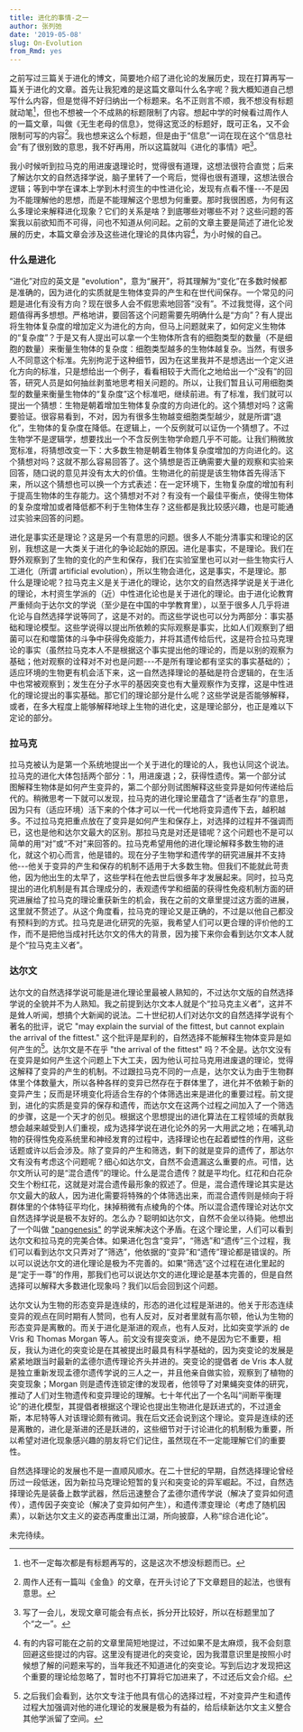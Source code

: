 ```yaml
---
title: 进化的事情-之一
author: 张列弛
date: '2019-05-08'
slug: On-Evolution
from_Rmd: yes
---
```

之前写过三篇关于进化的博文，简要地介绍了进化论的发展历史，现在打算再写一篇关于进化的文章。首先让我犯难的是这篇文章叫什么名字呢？我大概知道自己想写什么内容，但是觉得不好归纳出一个标题来。名不正则言不顺，我不想没有标题就动笔[^1]，但也不想被一个不成熟的标题限制了内容。想起中学的时候看过周作人的一篇文章，叫做《无生老母的信息》，觉得这宽泛的标题好，既可正名，又不会限制可写的内容[^2]。我也想来这么个标题，但是由于“信息”一词在现在这个“信息社会”有了很别致的意思，我不好再用，所以这篇就叫《进化的事情》吧[^3]。   

我小时候听到拉马克的用进废退理论时，觉得很有道理，这想法很符合直觉；后来了解达尔文的自然选择学说，脑子里转了一个弯后，觉得也很有道理，这想法很合逻辑；等到中学在课本上学到木村资生的中性进化论，发现有点看不懂---不是因为不能理解他的思想，而是不能理解这个思想为何重要。那时我很困惑，为何有这么多理论来解释进化现象？它们的关系是啥？到底哪些对哪些不对？这些问题的答案我以前欲知而不可得，问也不知道从何问起。之前的文章主要是简述了进化论发展的历史，本篇文章会涉及这些进化理论的具体内容[^4]，为小时候的自己。

### 什么是进化   

“进化”对应的英文是 "evolution"，意为“展开”，将其理解为“变化”在多数时候都是准确的，因为进化的实质就是生物体变异的产生和在世代间保存。一个常见的问题是进化有没有方向？现在很多人会不假思索地回答“没有”。不过我觉得，这个问题值得再多想想。严格地讲，要回答这个问题需要先明确什么是“方向”？有人提出将生物体复杂度的增加定义为进化的方向，但马上问题就来了，如何定义生物体的“复杂度”？于是又有人提出可以拿一个生物体所含有的细胞类型的数量（不是细胞的数量）来衡量生物体的复杂度：细胞类型越多的生物体越复杂。当然，有很多人不同意这个标准。先别拘泥于这种细节，因为在这里我并不是想选出一个定义进化方向的标准，只是想给出一个例子，看看相较于大而化之地给出一个“没有”的回答，研究人员是如何抽丝剥茧地思考相关问题的。所以，让我们暂且认可用细胞类型的数量来衡量生物体的“复杂度”这个标准吧，继续前进。有了标准，我们就可以提出一个猜想：生物是朝着增加生物体复杂度的方向进化的。这个猜想对吗？这需要验证。很容易看到，不对，因为有很多生物越变细胞类型越少，就是所谓“退化”，生物体的复杂度在降低。在逻辑上，一个反例就可以证伪一个猜想了。不过生物学不是逻辑学，想要找出一个不含反例生物学命题几乎不可能。让我们稍微放宽标准，将猜想改变一下：大多数生物是朝着生物体复杂度增加的方向进化的。这个猜想对吗？这就不那么容易回答了。这个猜想是否正确需要大量的观察和实验来回答，随口说的意见并没有太大的价值。生物进化的前提是该生物体首先得活下来，所以这个猜想也可以换一个方式表述：在一定环境下，生物复杂度的增加有利于提高生物体的生存能力。这个猜想对不对？有没有一个最佳平衡点，使得生物体的复杂度增加或者降低都不利于生物体生存？这些都是我比较感兴趣，也是可能通过实验来回答的问题。   

进化是事实还是理论？这是另一个有意思的问题。很多人不能分清事实和理论的区别，我想这是一大类关于进化的争论起始的原因。进化是事实，不是理论。我们在野外观察到了生物的变化的产生和保存，我们在实验室里也可以对一些生物实行人工进化（所谓 artificial evolution），所以生物会进化，这是事实，不是理论。那什么是理论呢？拉马克主义是关于进化的理论，达尔文的自然选择学说是关于进化的理论，木村资生学派的（近）中性进化论也是关于进化的理论。由于进化论教育严重倾向于达尔文的学说（至少是在中国的中学教育里），以至于很多人几乎将进化论与自然选择学说等同了，这是不对的。而这些学说也可以分为两部分：事实基础和理论模型。这些学说得以提出所依赖的实际观察是事实，比如人们观察到了细菌可以在和噬箘体的斗争中获得免疫能力，并将其遗传给后代，这是符合拉马克理论的事实（虽然拉马克本人不是根据这个事实提出他的理论的，而是以别的观察为基础；他对观察的诠释对不对也是问题---不是所有理论都有坚实的事实基础的）；适应环境的生物更有机会活下来，这一自然选择理论的基础是符合逻辑的，在生活中也常被观察到；发生在分子水平的基因突变也有大量观察作为支撑，这是中性进化的理论提出的事实基础。那它们的理论部分是什么呢？这些学说是否能够解释，或者，在多大程度上能够解释地球上生物的进化史，这是理论部分，也正是难以下定论的部分。

### 拉马克  

拉马克被认为是第一个系统地提出一个关于进化的理论的人，我也认同这个说法。拉马克的进化大体包括两个部分：1，用进废退；2，获得性遗传。第一个部分试图解释生物体是如何产生变异的，第二个部分则试图解释这些变异是如何传递给后代的。稍微思考一下就可以发现，拉马克的进化理论里蕴含了“适者生存”的意思，因为只有（适应环境）活下来的个体才可以一代一代地将变异遗传下去，越积越多。不过拉马克把重点放在了变异是如何产生和保存上，对选择的过程并不强调而已，这也是他和达尔文最大的区别。那拉马克是对还是错呢？这个问题也不是可以简单的用“对”或“不对”来回答的。拉马克希望用他的进化理论解释多数生物的进化，就这个初心而言，他是错的。现在分子生物学和遗传学的研究进展并不支持他---他关于变异的产生和保存的机制不适用于大多数生物。但我们不能就此苛责他，因为他出生的太早了，这些学科在他去世后很多年才发展起来。同时，拉马克提出的进化机制是有其合理成分的，表观遗传学和细菌的获得性免疫机制方面的研究进展给了拉马克的理论重获新生的机会，我在之前的文章里提过这方面的进展，这里就不赘述了。从这个角度看，拉马克的理论又是正确的，不过是以他自己都没有预料到的方式。拉马克是进化研究的先驱，我希望人们可以更合理的评价他的工作，而不是把他当成衬托达尔文的伟大的背景，因为接下来你会看到达尔文本人就是个“拉马克主义者”。  

### 达尔文  

达尔文的自然选择学说可能是进化理论里最被人熟知的，不过达尔文版的自然选择学说的全貌并不为人熟知。我之前提到达尔文本人就是个“拉马克主义者”，这并不是耸人听闻，想搞个大新闻的说法。二十世纪初人们对达尔文的自然选择学说有个著名的批评，说它 "may explain the survial of the fittest, but cannot explain the arrival of the fittest." 这个批评是犀利的，自然选择不能解释生物体变异是如何产生的[^5]。达尔文是不在乎 "the arrival of the fittest" 吗？不全是。达尔文没有在变异是如何产生这个问题上下大工夫，因为他认可拉马克用进废退的理论，觉得这解释了变异的产生的机制。不过跟拉马克不同的一点是，达尔文认为由于生物群体里个体数量大，所以各种各样的变异已然存在于群体里了，进化并不依赖于新的变异产生；反而是环境变化将适合生存的个体筛选出来是进化的重要过程。前文提到，进化的实质是变异的保存和遗传，而达尔文在这两个过程之间加入了一个筛选的步骤，这是一个天才的创见。根据这个思想提出的进化算法在工程领域的贡献我想会越来越受到人们重视，成为选择学说在进化论外的另一大用武之地；在哺乳动物的获得性免疫系统里和神经发育的过程中，选择理论也在起着塑性的作用，这些话题或许以后会涉及。除了变异的产生和筛选，剩下的就是变异的遗传了，那达尔文有没有考虑这个问题呢？细心如达尔文，自然不会遗漏这么重要的点。可惜，达尔文所认可的是“混合遗传”的理论。什么是混合遗传？就是平均化。红花和白花杂交生个粉红花，这就是对混合遗传最形象的叙述了。但是，混合遗传理论其实是达尔文最大的敌人，因为进化需要将特殊的个体筛选出来，而混合遗传则是倾向于将群体里的个体特征平均化，抹掉稍微有点棱角的个体。所以混合遗传理论对达尔文自然选择学说是极不友好的。怎么办？聪明如达尔文，自然不会坐以待毙。他想出了一个叫做 ["pangenesis"](https://en.wikipedia.org/wiki/Pangenesis#De_Vries) 的学说来解决这个矛盾。在这个理论里，人们可以看到达尔文和拉马克的完美合体。如果进化包含“变异”，“筛选”和“遗传”三个过程，我们可以看到达尔文只弄对了“筛选”，他依据的“变异”和“遗传”理论都是错误的。所以可以说达尔文的进化理论是极为不完善的。如果“筛选”这个过程在进化里起的是“定于一尊”的作用，那我们也可以说达尔文的进化理论是基本完善的，但是自然选择可以解释大多数进化现象吗？我们以后会回到这个问题。   

达尔文认为生物的形态变异是连续的，形态的进化过程是渐进的。他关于形态连续变异的观点在同时期有人赞同，也有人反对，反对者里就有高尔顿，他认为生物的形态变异是离散的。而关于进化是渐进的观点，也有人反对，比如突变学派的 de Vris 和 Thomas Morgan 等人。前文没有提突变派，绝不是因为它不重要，相反，我认为进化的突变论是在其被提出时最具有科学基础的，因为突变论的发展是紧紧地跟当时最新的孟德尔遗传理论齐头并进的。突变论的提倡者 de Vris 本人就是独立重新发现孟德尔遗传学说的三人之一，并且他亲自做实验，观察到了植物的突变现象；Morgan 则是遗传连锁定律的发现者，他领导了对果蝇突变体的研究，推动了人们对生物遗传和变异理论的理解。七十年代出了一个名叫“间断平衡理论”的进化模型，其提倡者根据这个理论也提出生物进化是跃进式的，不过道金斯，本尼特等人对该理论颇有微词。我在后文还会说到这个理论。变异是连续的还是离散的，进化是渐进的还是跃进的，这些细节对于讨论进化的机制极为重要，所以希望对进化现象感兴趣的朋友将它们记住，虽然现在不一定能理解它们的重要性。   

自然选择理论的发展也不是一直顺风顺水。在二十世纪的早期，自然选择理论曾经历过一段低迷，因为新拉马克理论短暂的复兴和突变论的异军崛起。不过，自然选择理论先是装备上数学武器，然后迅速整合了孟德尔遗传学说（解决了变异如何遗传），遗传因子突变论（解决了变异如何产生），和遗传漂变理论（考虑了随机因素），以新达尔文主义的姿态再度重出江湖，所向披靡，人称“综合进化论”。

未完待续。

[^1]:也不一定每次都是有标题再写的，这是这次不想没标题而已。
[^2]:周作人还有一篇叫《金鱼》的文章，在开头讨论了下文章题目的起法，也很有意思。
[^3]:写了一会儿，发现文章可能会有点长，拆分开比较好，所以在标题里加了个“之一”。
[^4]:有的内容可能在之前的文章里简短地提过，不过如果不是太麻烦，我不会刻意回避这些提过的内容。这里没有提进化的突变论，因为我潜意识里是按照小时候想了解的问题来写的，当年我还不知道进化的突变论。写到后边才发现把这个重要的理论给忽略了，暂时也不打算将它加进来了，不过还后文会介绍。
[^5]:之后我们会看到，达尔文专注于他具有信心的选择过程，不对变异产生和遗传过程大加强调对他的进化理论的发展是极为有益的，给后续新达尔文主义整合其他学派留了空间。
